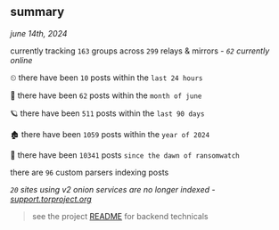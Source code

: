 
## summary
_june 14th, 2024_

currently tracking `163` groups across `299` relays & mirrors - _`62` currently online_

⏲ there have been `10` posts within the `last 24 hours`

🦈 there have been `62` posts within the `month of june`

🪐 there have been `511` posts within the `last 90 days`

🏚 there have been `1059` posts within the `year of 2024`

🦕 there have been `10341` posts `since the dawn of ransomwatch`

there are `96` custom parsers indexing posts

_`20` sites using v2 onion services are no longer indexed - [support.torproject.org](https://support.torproject.org/onionservices/v2-deprecation/)_

> see the project [README](https://github.com/joshhighet/ransomwatch#ransomwatch--) for backend technicals
